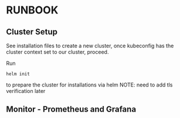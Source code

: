 # RUNBOOK

## Cluster Setup

See installation files to create a new cluster, once kubeconfig has the cluster context set to our cluster, proceed.

Run
```
helm init
```
to prepare the cluster for installations via helm
NOTE: need to add tls verification later

## Monitor - Prometheus and Grafana

